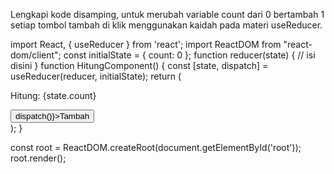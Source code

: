 Lengkapi kode disamping, untuk merubah variable count dari 0 bertambah 1 setiap tombol tambah di klik menggunakan kaidah pada materi useReducer.

import React, { useReducer } from 'react';
import ReactDOM from "react-dom/client";
const initialState = { count: 0 };
function reducer(state) {
 // isi disini
}
function HitungComponent() {
 const [state, dispatch] = useReducer(reducer, initialState);
 return (
   <div>
     <p>Hitung: {state.count}</p>
     <button onClick={() => dispatch()}>Tambah</button>
   </div>
 );
}

const root = ReactDOM.createRoot(document.getElementById('root'));
root.render(<HitungComponent />);
